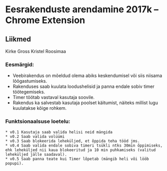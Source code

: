# Eesrakenduste arendamine 2017k – Chrome Extension


## Liikmed

Kirke Gross
Kristel Roosimaa

### Eesmärgid:

  * Veebirakendus on mõeldud olema abiks keskendumisel või siis niisama lõõgastumiseks.
  * Rakenduses saab kuulata loodushelisid ja panna endale sobiv timer töötegemiseks.
  * Timer töötab vastaval kasutaja soovile.
  * Rakendus ka salvestab kasutaja poolset käitumist, näiteks millist lugu kuulatakse kõige rohkem.

### Funktsionaalsuse loetelu:

    * v0.1 Kasutaja saab valida helisi neid mängida
    * v0.2 Saab valida volüümi
    * v0.3 Saab blokeerida leheküljed, et õppida teha tööd jms.
    * v0.4 Saab valida endale sobiva timeri tsükli ntks 30min õppimiseks, ehk leheküljed nii kaua blokeeritud ja 10 min puhkamiseks (valitud leheküljed jälle saadaval).
    * v0.5 Saab panna teate kui Timer lõpetab (mängib heli või lööb popupi).
